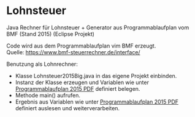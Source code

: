 Lohnsteuer
==========

Java Rechner für Lohnsteuer + Generator aus Programmablaufplan vom BMF (Stand 2015)
(Eclipse Projekt)

Code wird aus dem Programmablaufplan vim BMF erzeugt.<br>
Quelle: <a href="https://www.bmf-steuerrechner.de/interface/">https://www.bmf-steuerrechner.de/interface/</a>

Benutzung als Lohnrechner: 

  - Klasse Lohnsteuer2015Big.java in das eigene Projekt einbinden.
  - Instanz der Klasse erzeugen und Variablen wie unter <a href="https://www.bmf-steuerrechner.de/pruefdaten/pap2015.pdf">Programmablaufplan 2015 PDF</a> definiert belegen.
  - Methode main() aufrufen.
  - Ergebnis aus Variablen wie unter <a href="https://www.bmf-steuerrechner.de/pruefdaten/pap2015.pdf">Programmablaufplan 2015 PDF</a> definiert auslesen und weiterverarbeiten.


